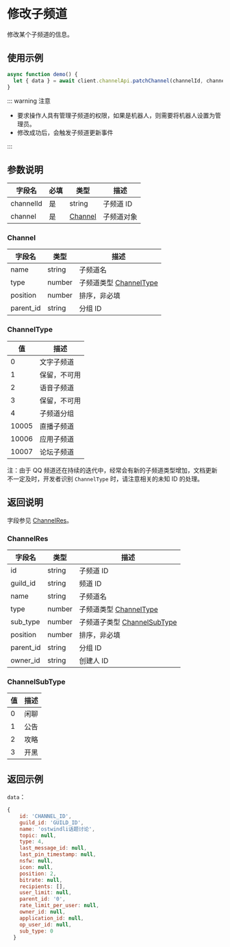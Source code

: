 # 修改子频道

修改某个子频道的信息。

<Warnning />

## 使用示例

```javascript
async function demo() {
  let { data } = await client.channelApi.patchChannel(channelId, channel);
}
```

::: warning 注意

- 要求操作人具有管理子频道的权限，如果是机器人，则需要将机器人设置为管理员。
- 修改成功后，会触发子频道更新事件

:::

## 参数说明

| 字段名    | 必填 | 类型                | 描述       |
| --------- | ---- | ------------------- | ---------- |
| channelId | 是   | string              | 子频道 ID  |
| channel   | 是   | [Channel](#channel) | 子频道对象 |

### Channel

| 字段名    | 类型   | 描述                                       |
| --------- | ------ | ------------------------------------------ |
| name      | string | 子频道名                                   |
| type      | number | 子频道类型 [ChannelType](#channeltype)     |
| position  | number | 排序，非必填 |
| parent_id | string | 分组 ID                                    |

### ChannelType

| 值    | 描述         |
| ----- | ------------ |
| 0     | 文字子频道   |
| 1     | 保留，不可用 |
| 2     | 语音子频道   |
| 3     | 保留，不可用 |
| 4     | 子频道分组   |
| 10005 | 直播子频道   |
| 10006 | 应用子频道   |
| 10007 | 论坛子频道   |

注：由于 QQ 频道还在持续的迭代中，经常会有新的子频道类型增加，文档更新不一定及时，开发者识别 `ChannelType` 时，请注意相关的未知 ID 的处理。

## 返回说明

字段参见 [ChannelRes](#channelres)。

### ChannelRes

| 字段名    | 类型   | 描述                                           |
| --------- | ------ | ---------------------------------------------- |
| id        | string | 子频道 ID                                      |
| guild_id  | string | 频道 ID                                        |
| name      | string | 子频道名                                       |
| type      | number | 子频道类型 [ChannelType](#channeltype)         |
| sub_type  | number | 子频道子类型 [ChannelSubType](#channelsubtype) |
| position  | number | 排序，非必填     |
| parent_id | string | 分组 ID                                        |
| owner_id  | string | 创建人 ID                                      |

### ChannelSubType

| 值  | 描述 |
| --- | ---- |
| 0   | 闲聊 |
| 1   | 公告 |
| 2   | 攻略 |
| 3   | 开黑 |

## 返回示例

`data`：

```js
{
    id: 'CHANNEL_ID',
    guild_id: 'GUILD_ID',
    name: 'ostwindli话题讨论',
    topic: null,
    type: 4,
    last_message_id: null,
    last_pin_timestamp: null,
    nsfw: null,
    icon: null,
    position: 2,
    bitrate: null,
    recipients: [],
    user_limit: null,
    parent_id: '0',
    rate_limit_per_user: null,
    owner_id: null,
    application_id: null,
    op_user_id: null,
    sub_type: 0
  }
```
